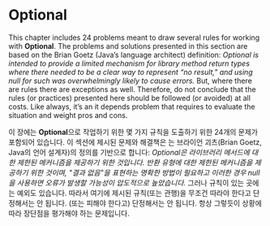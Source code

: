 # Optional

This chapter includes 24 problems meant to draw several rules for working with **Optional**. The problems and solutions presented in this section are based on the Brian Goetz (Java’s language architect) definition: _Optional is intended to provide a limited mechanism for library method return types where there needed to be a clear way to represent “no result," and using null for such was overwhelmingly likely to cause errors._ But, where there are rules there are exceptions as well. Therefore, do not conclude that the rules (or practices) presented here should be followed (or avoided) at all costs. Like always, it’s an it depends problem that requires to evaluate the situation and weight pros and cons.

이 장에는 **Optional**으로 작업하기 위한 몇 가지 규칙을 도출하기 위한 24개의 문제가 포함되어 있습니다. 이 섹션에 제시된 문제와 해결책은 는 브라이언 괴츠(Brian Goetz, Java의 언어 설계자)의 정의를 기반으로 합니다: _Optional은 라이브러리 메서드에 대한 제한된 메커니즘을 제공하기 위한 것입니다. 반환 유형에 대한 제한된 메커니즘을 제공하기 위한 것이며, "결과 없음"을 표현하는 명확한 방법이 필요하고 이러한 경우 null을 사용하면 오류가 발생할 가능성이 압도적으로 높았습니다._ 그러나 규칙이 있는 곳에는 예외도 있습니다. 따라서 여기에 제시된 규칙(또는 관행)을 무조건 따라야 한다고 단정해서는 안 됩니다. (또는 피해야 한다고) 단정해서는 안 됩니다. 항상 그렇듯이 상황에 따라 장단점을 평가해야 하는 문제입니다.
